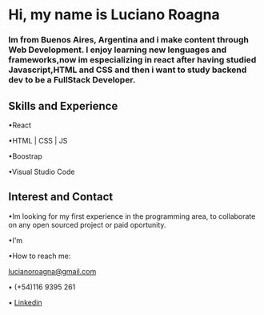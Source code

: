 # Hi, my name is Luciano Roagna

### Im from Buenos Aires, Argentina and i make content through Web Development. I enjoy learning new lenguages and frameworks,now im especializing in react after having studied Javascript,HTML and CSS and then i want to study backend dev to be a FullStack Developer.

## Skills and Experience

•React

•HTML | CSS | JS

•Boostrap

•Visual Studio Code


## Interest and Contact

•Im looking for my first experience in the programming area, to collaborate on any open sourced project or paid oportunity.

•I'm 

•How to reach me:

lucianoroagna@gmail.com

• (+54)116 9395 261

• [Linkedin](https://www.linkedin.com/in/luciano-roagna-a21110197/)




